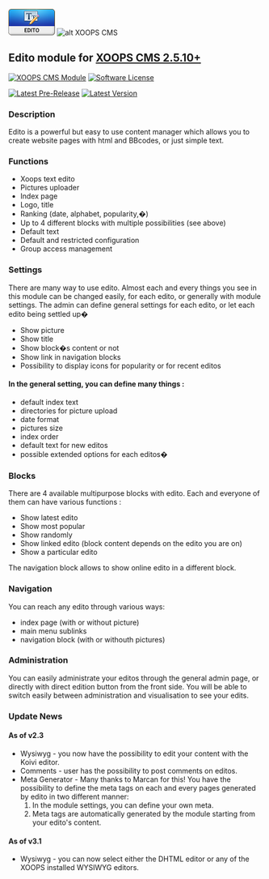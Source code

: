 ![Edito Module](./assets/images/logoModule.png)
![alt XOOPS CMS](https://xoops.org/images/logoXoops4GithubRepository.png)
## Edito module for [XOOPS CMS 2.5.10+](https://xoops.org)
[![XOOPS CMS Module](https://img.shields.io/badge/XOOPS%20CMS-Module-blue.svg)](https://xoops.org)
[![Software License](https://img.shields.io/badge/license-GPL-brightgreen.svg?style=flat)](http://www.gnu.org/licenses/gpl-2.0.html)

[![Latest Pre-Release](https://img.shields.io/github/tag/XoopsModules25x/edito.svg?style=flat)](https://github.com/XoopsModules25x/edito/tags/)
[![Latest Version](https://img.shields.io/github/release/XoopsModules25x/edito.svg?style=flat)](https://github.com/XoopsModules25x/edito/releases/)

### Description
Edito is a powerful but easy to use content manager which allows you to create website pages with html and BBcodes, or just simple text. 

### Functions
  * Xoops text edito
  * Pictures uploader
  * Index page
  * Logo, title
  * Ranking (date, alphabet, popularity,�)
  * Up to 4 different blocks with multiple possibilities (see above)
  * Default text
  * Default and restricted configuration
  * Group access management

### Settings
There are many way to use edito. Almost each and every things you see in this module can be changed easily, for each edito, or generally with module settings. The admin can define general settings for each edito, or let each edito being settled up�
  * Show picture
  * Show title
  * Show block�s content or not
  * Show link in navigation blocks
  * Possibility to display icons for popularity or for recent editos

#### In the general setting, you can define many things :
  * default index text
  * directories for picture upload
  * date format
  * pictures size
  * index order
  * default text for new editos
  * possible extended options for each editos�

### Blocks
There are 4 available multipurpose blocks with edito. Each and everyone of them can have various functions :
  * Show latest edito
  * Show most popular
  * Show randomly
  * Show linked edito (block content depends on the edito you are on)
  * Show a particular edito

The navigation block allows to show online edito in a different block.

### Navigation
You can reach any edito through various ways:
  * index page (with or without picture)
  * main menu sublinks
  * navigation block (with or withouth pictures)

### Administration
You can easily administrate your editos through the general admin page, or directly with 
direct edition button from the front side. You will be able to switch easily between administration 
and visualisation to see your edits.

### Update News
#### As of v2.3
  * Wysiwyg - you now have the possibility to edit your content with the Koivi editor.
  * Comments - user has the possibility to post comments on editos. 
  * Meta Generator - Many thanks to Marcan for this! You have the possibility to define the meta tags on each and every pages generated by edito in two different manner:
    1. In the module settings, you can define your own meta.
    2. Meta tags are automatically generated by the module starting from your edito's content.

#### As of v3.1
  * Wysiwyg - you can now select either the DHTML editor or any of the XOOPS installed WYSIWYG editors. 
